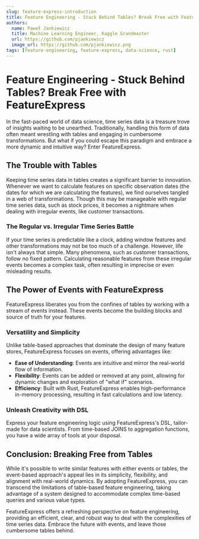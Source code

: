 ```yaml
---
slug: feature-express-introduction
title: Feature Engineering - Stuck Behind Tables? Break Free with FeatureExpress
authors:
  name: Paweł Jankiewicz
  title: Machine Learning Engineer, Kaggle Grandmaster
  url: https://github.com/pjankiewicz
  image_url: https://github.com/pjankiewicz.png
tags: [feature-engineering, feature-express, data-science, rust]
---
```


# Feature Engineering - Stuck Behind Tables? Break Free with FeatureExpress

In the fast-paced world of data science, time series data is a treasure trove of insights waiting to be unearthed. Traditionally, handling this form of data often meant wrestling with tables and engaging in cumbersome transformations. But what if you could escape this paradigm and embrace a more dynamic and intuitive way? Enter FeatureExpress.

## The Trouble with Tables

Keeping time series data in tables creates a significant barrier to innovation. Whenever we want to calculate features on specific observation dates (the dates for which we are calculating the features), we find ourselves tangled in a web of transformations. Though this may be manageable with regular time series data, such as stock prices, it becomes a nightmare when dealing with irregular events, like customer transactions.

### The Regular vs. Irregular Time Series Battle

If your time series is predictable like a clock, adding window features and other transformations may not be too much of a challenge. However, life isn't always that simple. Many phenomena, such as customer transactions, follow no fixed pattern. Calculating reasonable features from these irregular events becomes a complex task, often resulting in imprecise or even misleading results.

## The Power of Events with FeatureExpress

FeatureExpress liberates you from the confines of tables by working with a stream of events instead. These events become the building blocks and source of truth for your features.

### Versatility and Simplicity

Unlike table-based approaches that dominate the design of many feature stores, FeatureExpress focuses on events, offering advantages like:

- **Ease of Understanding**: Events are intuitive and mirror the real-world flow of information.
- **Flexibility**: Events can be added or removed at any point, allowing for dynamic changes and exploration of "what if" scenarios.
- **Efficiency**: Built with Rust, FeatureExpress enables high-performance in-memory processing, resulting in fast calculations and low latency.

### Unleash Creativity with DSL

Express your feature engineering logic using FeatureExpress's DSL, tailor-made for data scientists. From time-based JOINS to aggregation functions, you have a wide array of tools at your disposal.

## Conclusion: Breaking Free from Tables

While it's possible to write similar features with either events or tables, the event-based approach's appeal lies in its simplicity, flexibility, and alignment with real-world dynamics. By adopting FeatureExpress, you can transcend the limitations of table-based feature engineering, taking advantage of a system designed to accommodate complex time-based queries and various value types.

FeatureExpress offers a refreshing perspective on feature engineering, providing an efficient, clear, and robust way to deal with the complexities of time series data. Embrace the future with events, and leave those cumbersome tables behind.